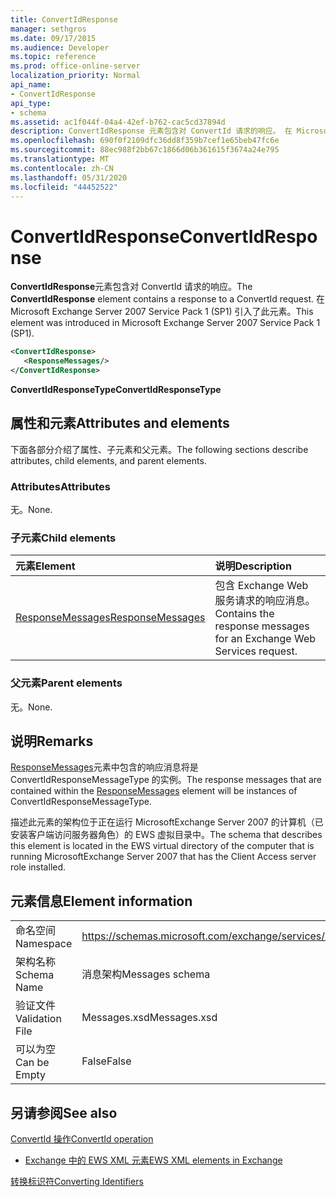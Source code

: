 ```yaml
---
title: ConvertIdResponse
manager: sethgros
ms.date: 09/17/2015
ms.audience: Developer
ms.topic: reference
ms.prod: office-online-server
localization_priority: Normal
api_name:
- ConvertIdResponse
api_type:
- schema
ms.assetid: ac1f044f-04a4-42ef-b762-cac5cd37894d
description: ConvertIdResponse 元素包含对 ConvertId 请求的响应。 在 Microsoft Exchange Server 2007 Service Pack 1 (SP1) 引入了此元素。
ms.openlocfilehash: 690f0f2109dfc36dd8f359b7cef1e65beb47fc6e
ms.sourcegitcommit: 88ec988f2bb67c1866d06b361615f3674a24e795
ms.translationtype: MT
ms.contentlocale: zh-CN
ms.lasthandoff: 05/31/2020
ms.locfileid: "44452522"
---
```

# <a name="convertidresponse"></a><span data-ttu-id="4e15c-104">ConvertIdResponse</span><span class="sxs-lookup"><span data-stu-id="4e15c-104">ConvertIdResponse</span></span>

<span data-ttu-id="4e15c-105">**ConvertIdResponse**元素包含对 ConvertId 请求的响应。</span><span class="sxs-lookup"><span data-stu-id="4e15c-105">The **ConvertIdResponse** element contains a response to a ConvertId request.</span></span> <span data-ttu-id="4e15c-106">在 Microsoft Exchange Server 2007 Service Pack 1 (SP1) 引入了此元素。</span><span class="sxs-lookup"><span data-stu-id="4e15c-106">This element was introduced in Microsoft Exchange Server 2007 Service Pack 1 (SP1).</span></span> 
  
```xml
<ConvertIdResponse>
   <ResponseMessages/>
</ConvertIdResponse>
```

 <span data-ttu-id="4e15c-107">**ConvertIdResponseType**</span><span class="sxs-lookup"><span data-stu-id="4e15c-107">**ConvertIdResponseType**</span></span>
## <a name="attributes-and-elements"></a><span data-ttu-id="4e15c-108">属性和元素</span><span class="sxs-lookup"><span data-stu-id="4e15c-108">Attributes and elements</span></span>

<span data-ttu-id="4e15c-109">下面各部分介绍了属性、子元素和父元素。</span><span class="sxs-lookup"><span data-stu-id="4e15c-109">The following sections describe attributes, child elements, and parent elements.</span></span>
  
### <a name="attributes"></a><span data-ttu-id="4e15c-110">Attributes</span><span class="sxs-lookup"><span data-stu-id="4e15c-110">Attributes</span></span>

<span data-ttu-id="4e15c-111">无。</span><span class="sxs-lookup"><span data-stu-id="4e15c-111">None.</span></span>
  
### <a name="child-elements"></a><span data-ttu-id="4e15c-112">子元素</span><span class="sxs-lookup"><span data-stu-id="4e15c-112">Child elements</span></span>

|<span data-ttu-id="4e15c-113">**元素**</span><span class="sxs-lookup"><span data-stu-id="4e15c-113">**Element**</span></span>|<span data-ttu-id="4e15c-114">**说明**</span><span class="sxs-lookup"><span data-stu-id="4e15c-114">**Description**</span></span>|
|:-----|:-----|
|[<span data-ttu-id="4e15c-115">ResponseMessages</span><span class="sxs-lookup"><span data-stu-id="4e15c-115">ResponseMessages</span></span>](responsemessages.md) <br/> |<span data-ttu-id="4e15c-116">包含 Exchange Web 服务请求的响应消息。</span><span class="sxs-lookup"><span data-stu-id="4e15c-116">Contains the response messages for an Exchange Web Services request.</span></span>  <br/> |
   
### <a name="parent-elements"></a><span data-ttu-id="4e15c-117">父元素</span><span class="sxs-lookup"><span data-stu-id="4e15c-117">Parent elements</span></span>

<span data-ttu-id="4e15c-118">无。</span><span class="sxs-lookup"><span data-stu-id="4e15c-118">None.</span></span>
  
## <a name="remarks"></a><span data-ttu-id="4e15c-119">说明</span><span class="sxs-lookup"><span data-stu-id="4e15c-119">Remarks</span></span>

<span data-ttu-id="4e15c-120">[ResponseMessages](responsemessages.md)元素中包含的响应消息将是 ConvertIdResponseMessageType 的实例。</span><span class="sxs-lookup"><span data-stu-id="4e15c-120">The response messages that are contained within the [ResponseMessages](responsemessages.md) element will be instances of ConvertIdResponseMessageType.</span></span> 
  
<span data-ttu-id="4e15c-121">描述此元素的架构位于正在运行 MicrosoftExchange Server 2007 的计算机（已安装客户端访问服务器角色）的 EWS 虚拟目录中。</span><span class="sxs-lookup"><span data-stu-id="4e15c-121">The schema that describes this element is located in the EWS virtual directory of the computer that is running MicrosoftExchange Server 2007 that has the Client Access server role installed.</span></span>
  
## <a name="element-information"></a><span data-ttu-id="4e15c-122">元素信息</span><span class="sxs-lookup"><span data-stu-id="4e15c-122">Element information</span></span>

|||
|:-----|:-----|
|<span data-ttu-id="4e15c-123">命名空间</span><span class="sxs-lookup"><span data-stu-id="4e15c-123">Namespace</span></span>  <br/> |https://schemas.microsoft.com/exchange/services/2006/messages  <br/> |
|<span data-ttu-id="4e15c-124">架构名称</span><span class="sxs-lookup"><span data-stu-id="4e15c-124">Schema Name</span></span>  <br/> |<span data-ttu-id="4e15c-125">消息架构</span><span class="sxs-lookup"><span data-stu-id="4e15c-125">Messages schema</span></span>  <br/> |
|<span data-ttu-id="4e15c-126">验证文件</span><span class="sxs-lookup"><span data-stu-id="4e15c-126">Validation File</span></span>  <br/> |<span data-ttu-id="4e15c-127">Messages.xsd</span><span class="sxs-lookup"><span data-stu-id="4e15c-127">Messages.xsd</span></span>  <br/> |
|<span data-ttu-id="4e15c-128">可以为空</span><span class="sxs-lookup"><span data-stu-id="4e15c-128">Can be Empty</span></span>  <br/> |<span data-ttu-id="4e15c-129">False</span><span class="sxs-lookup"><span data-stu-id="4e15c-129">False</span></span>  <br/> |
   
## <a name="see-also"></a><span data-ttu-id="4e15c-130">另请参阅</span><span class="sxs-lookup"><span data-stu-id="4e15c-130">See also</span></span>



[<span data-ttu-id="4e15c-131">ConvertId 操作</span><span class="sxs-lookup"><span data-stu-id="4e15c-131">ConvertId operation</span></span>](convertid-operation.md)


- [<span data-ttu-id="4e15c-132">Exchange 中的 EWS XML 元素</span><span class="sxs-lookup"><span data-stu-id="4e15c-132">EWS XML elements in Exchange</span></span>](ews-xml-elements-in-exchange.md)


[<span data-ttu-id="4e15c-133">转换标识符</span><span class="sxs-lookup"><span data-stu-id="4e15c-133">Converting Identifiers</span></span>](https://msdn.microsoft.com/library/a5391746-b6ef-4f48-8fc8-8255258651aa%28Office.15%29.aspx)

